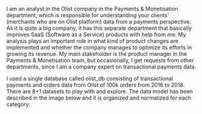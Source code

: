 I am an analyst in the Olist company in the Payments & Monetisation department, which is responsible for understanding your clients' (merchants who are on Olist platform) data from a payments perspective. As it is quite a big company, it has this separate department that basically improves SaaS (Software as a Service) products with help from me. My analysis plays an important role in what kind of product changes are implemented and whether the company manages to optimize its efforts in growing its revenue. My main stakeholder is the product manager in the Payments & Monetisation team, but occasionally, I get requests from other departments, since I am a company expert on transactional payments data.

I used a single database called olist_db consisting of transactional payments and orders data from Olist of 100k orders from 2016 to 2018. There are 8+1 datasets to play with and explore. The data model has been described in the image below and it is organized and normalized for each category:

